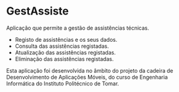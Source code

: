 # GestAssiste

Aplicação que permite a gestão de assistências técnicas.
 - Registo de assistências e os seus dados.
 - Consulta das assistências registadas.
 - Atualização das assistências registadas.
 - Eliminação das assistências registadas.

Esta aplicação foi desenvolvida no âmbito do projeto da cadeira de Desenvolvimento de Aplicações Móveis, do curso de Engenharia Informática do Instituto Politécnico de Tomar. 
